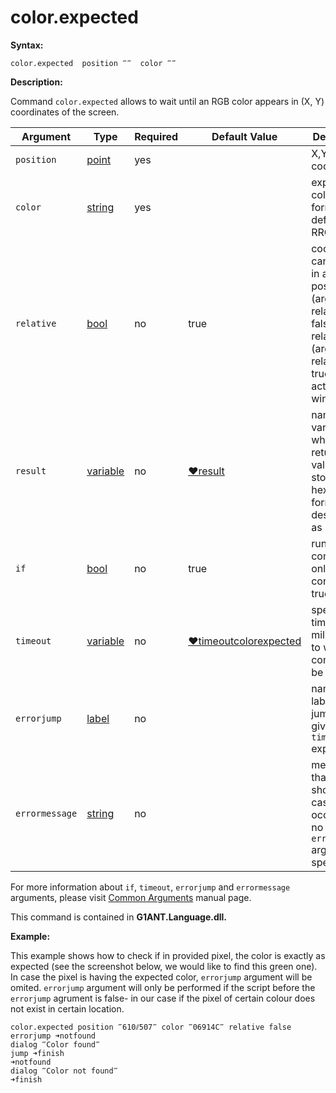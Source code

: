 # color.expected

**Syntax:**

```G1ANT
color.expected  position ‴‴  color ‴‴ 
```

**Description:**

Command `color.expected` allows to wait until an RGB color appears in (X, Y) coordinates of the screen.

| Argument | Type | Required | Default Value | Description |
| -------- | ---- | -------- | ------------- | ----------- |
|`position`| [point](https://github.com/G1ANT-Robot/G1ANT.Manual/blob/master/G1ANT-Language/Structures/point.md) | yes |  | X,Y coordinates |
|`color`| [string](https://github.com/G1ANT-Robot/G1ANT.Manual/blob/master/G1ANT-Language/Structures/string.md) | yes |  | expected color in hex format defined as RRGGBB |
|`relative`| [bool](https://github.com/G1ANT-Robot/G1ANT.Manual/blob/master/G1ANT-Language/Structures/bool.md) | no | true | coordinates can be set in absolute position (argument relative false) or relatively (argument relative true) to the active window |
|`result`| [variable](https://github.com/G1ANT-Robot/G1ANT.Manual/blob/master/G1ANT-Language/Special-Characters/variable.md) | no | [♥result](https://github.com/G1ANT-Robot/G1ANT.Manual/blob/master/G1ANT-Language/Common-Arguments.md)   | name of a variable where returned value will be stored (in hexadecimal format described as RRGGBB)  |
|`if`| [bool](https://github.com/G1ANT-Robot/G1ANT.Manual/blob/master/G1ANT-Language/Structures/bool.md) | no | true | runs the command only if condition is true |
|`timeout`| [variable](https://github.com/G1ANT-Robot/G1ANT.Manual/blob/master/G1ANT-Language/Special-Characters/variable.md) | no | [♥timeoutcolorexpected](https://github.com/G1ANT-Robot/G1ANT.Manual/blob/master/G1ANT-Language/Variables/Special-Variables.md) | specifies time in milliseconds to wait for command to be executed |
|`errorjump`| [label](https://github.com/G1ANT-Robot/G1ANT.Manual/blob/master/G1ANT-Language/Structures/label.md) | no |  | name of the label to jump to if given `timeout` expires |
|`errormessage`| [string](https://github.com/G1ANT-Robot/G1ANT.Manual/blob/master/G1ANT-Language/Structures/string.md) | no | | message that will be shown in case error occurs and no `errorjump` argument is specified |

For more information about `if`, `timeout`, `errorjump` and `errormessage` arguments, please visit [Common Arguments](https://github.com/G1ANT-Robot/G1ANT.Manual/blob/master/G1ANT-Language/Common-Arguments.md)  manual page.

This command is contained in **G1ANT.Language.dll.**

**Example:**

This example shows how to check if in provided pixel, the color is exactly as expected (see the screenshot below, we would like to find this green one). In case the pixel is having the expected color, `errorjump` argument will be omited. `errorjump` argument will only be performed if the script before the `errorjump` agrument is false- in our case if the pixel of certain colour does not exist in certain location.

```G1ANT
color.expected position ‴610⫽507‴ color ‴06914C‴ relative false  errorjump ➜notfound
dialog ‴Color found‴
jump ➜finish
➜notfound
dialog ‴Color not found‴
➜finish
```



